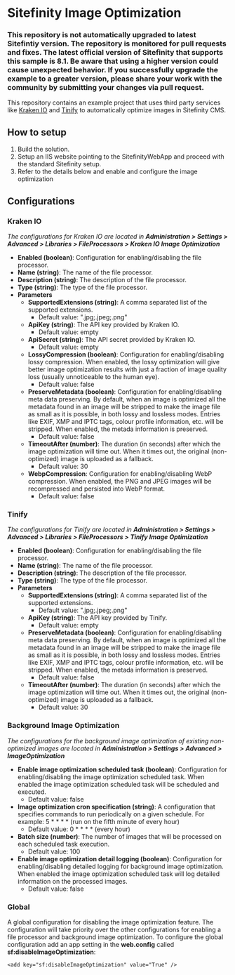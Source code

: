 # Sitefinity Image Optimization

### This repository is not automatically upgraded to latest Sitefintiy version. The repository is monitored for pull requests and fixes. The latest official version of Sitefinity that supports this sample is 8.1. Be aware that using a higher version could cause unexpected behavior. If you successfully upgrade the example to a greater version, please share your work with the community by submitting your changes via pull request.

This repository contains an example project that uses third party services like [Kraken IO](https://kraken.io/) and [Tinify](https://tinypng.com/) to automatically optimize images in Sitefinity CMS.

## How to setup

1. Build the solution.
2. Setup an IIS website pointing to the SitefinityWebApp and proceed with the standard Sitefinity setup.
3. Refer to the details below and enable and configure the image optimization

## Configurations
### Kraken IO
*The configurations for Kraken IO are located in **Administration > Settings > Advanced > Libraries > FileProcessors > Kraken IO Image Optimization***
 - **Enabled (boolean)**: Configuration for enabling/disabling the file processor.
 - **Name (string)**: The name of the file processor.
 - **Description (string)**: The description of the file processor.
 - **Type (string)**: The type of the file processor.
 - **Parameters**
	 - **SupportedExtensions (string)**: A comma separated list of the supported extensions. 
		 - Default value: ".jpg;.jpeg;.png"
	 - **ApiKey (string)**: The API key provided by Kraken IO.
		 - Default value: empty
	 - **ApiSecret (string)**: The API secret provided by Kraken IO.
		 - Default value: empty
	 - **LossyCompression (boolean)**: Configuration for enabling/disabling lossy compression. When enabled, the lossy optimization will give better image optimization results with just a fraction of image quality loss (usually unnoticeable to the human eye). 
		 - Default value: false
	 - **PreserveMetadata (boolean)**: Configuration for enabling/disabling meta data preserving. By default, when an image is optimized all the metadata found in an image will be stripped to make the image file as small as it is possible, in both lossy and lossless modes. Entries like EXIF, XMP and IPTC tags, colour profile information, etc. will be stripped. When enabled, the metada information is preserved. 
		 - Default value: false
	 - **TimeoutAfter (number)**: The duration (in seconds) after which the image optimization will time out. When it times out, the original (non-optimized) image is uploaded as a fallback.
		 - Default value: 30
	 - **WebpCompression**: Configuration for enabling/disabling WebP compression. When enabled, the PNG and JPEG images will be recompressed and persisted into WebP format.
		 - Default value: false
### Tinify
*The configurations for Tinify are located in **Administration > Settings > Advanced > Libraries > FileProcessors > Tinify Image Optimization***
 - **Enabled (boolean)**: Configuration for enabling/disabling the file processor.
 - **Name (string)**: The name of the file processor.
 - **Description (string)**: The description of the file processor.
 - **Type (string)**: The type of the file processor.
 - **Parameters**
	 - **SupportedExtensions (string)**: A comma separated list of the supported extensions. 
		 - Default value: ".jpg;.jpeg;.png"
	 - **ApiKey (string)**: The API key provided by Tinify.
		 - Default value: empty
	 - **PreserveMetadata (boolean)**: Configuration for enabling/disabling meta data preserving. By default, when an image is optimized all the metadata found in an image will be stripped to make the image file as small as it is possible, in both lossy and lossless modes. Entries like EXIF, XMP and IPTC tags, colour profile information, etc. will be stripped. When enabled, the metada information is preserved. 
		 - Default value: false
	 - **TimeoutAfter (number)**: The duration (in seconds) after which the image optimization will time out. When it times out, the original (non-optimized) image is uploaded as a fallback.
		 - Default value: 30
### Background Image Optimization
*The configurations for the background image optimization of existing non-optimized images are located in **Administration > Settings > Advanced > ImageOptimization***
 - **Enable image optimization scheduled task (boolean)**: Configuration for enabling/disabling the image optimization scheduled task. When enabled the image optimization scheduled task will be scheduled and executed.
	  - Default value: false
 - **Image optimization cron specification (string)**: A configuration that specifies commands to run periodically on a given schedule. For example: 5 * * * * (run on the fifth minute of every hour)
	  - Default value: 0 * * * * (every hour)
 - **Batch size (number)**: The number of images that will be processed on each scheduled task execution.
	  - Default value: 100
 - **Enable image optimization detail logging (boolean)**: Configuration for enabling/disabling detailed logging for background image optimization. When enabled the image optimization scheduled task will log detailed information on the processed images.
	  - Default value: false
 
### Global
A global configuration for disabling the image optimization feature. The configuration will take priority over the other configurations for enabling a file processor and background image optimization.
To configure the global configuration add an app setting in the **web.config** called **sf:disableImageOptimization**:

    <add key="sf:disableImageOptimization" value="True" />

